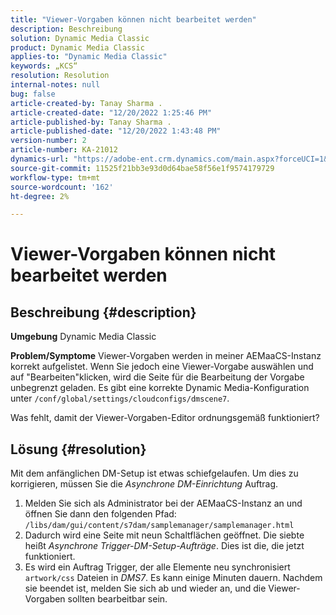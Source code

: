 ```yaml
---
title: "Viewer-Vorgaben können nicht bearbeitet werden"
description: Beschreibung
solution: Dynamic Media Classic
product: Dynamic Media Classic
applies-to: "Dynamic Media Classic"
keywords: „KCS“
resolution: Resolution
internal-notes: null
bug: false
article-created-by: Tanay Sharma .
article-created-date: "12/20/2022 1:25:46 PM"
article-published-by: Tanay Sharma .
article-published-date: "12/20/2022 1:43:48 PM"
version-number: 2
article-number: KA-21012
dynamics-url: "https://adobe-ent.crm.dynamics.com/main.aspx?forceUCI=1&pagetype=entityrecord&etn=knowledgearticle&id=9da4f4ca-6980-ed11-81ac-6045bd006239"
source-git-commit: 11525f21bb3e93d0d64bae58f56e1f9574179729
workflow-type: tm+mt
source-wordcount: '162'
ht-degree: 2%

---
```


# Viewer-Vorgaben können nicht bearbeitet werden

## Beschreibung {#description}

<b>Umgebung</b>
Dynamic Media Classic


<b>Problem/Symptome</b>
Viewer-Vorgaben werden in meiner AEMaaCS-Instanz korrekt aufgelistet.
Wenn Sie jedoch eine Viewer-Vorgabe auswählen und auf &quot;Bearbeiten&quot;klicken, wird die Seite für die Bearbeitung der Vorgabe unbegrenzt geladen.
Es gibt eine korrekte Dynamic Media-Konfiguration unter `/conf/global/settings/cloudconfigs/dmscene7`.

Was fehlt, damit der Viewer-Vorgaben-Editor ordnungsgemäß funktioniert?


## Lösung {#resolution}


Mit dem anfänglichen DM-Setup ist etwas schiefgelaufen. Um dies zu korrigieren, müssen Sie die *Asynchrone DM-Einrichtung* Auftrag.

1. Melden Sie sich als Administrator bei der AEMaaCS-Instanz an und öffnen Sie dann den folgenden Pfad: `/libs/dam/gui/content/s7dam/samplemanager/samplemanager.html`
2. Dadurch wird eine Seite mit neun Schaltflächen geöffnet. Die siebte heißt *Asynchrone Trigger-DM-Setup-Aufträge*. Dies ist die, die jetzt funktioniert.
3. Es wird ein Auftrag Trigger, der alle Elemente neu synchronisiert `artwork/css` Dateien in *DMS7*. Es kann einige Minuten dauern. Nachdem sie beendet ist, melden Sie sich ab und wieder an, und die Viewer-Vorgaben sollten bearbeitbar sein.


